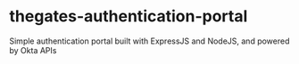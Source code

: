 # thegates-authentication-portal
Simple authentication portal built with ExpressJS and NodeJS, and powered by Okta APIs
